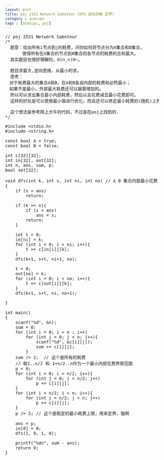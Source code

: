 ```yaml
---
layout: post
title: poj 2531 Network Saboteur (DFS 逆向求解 定界)
category : acmicpc
tags : [acmicpc, poj]
---
```


<pre>// poj 2531 Network Saboteur
/*
  题意：给出所有i节点到j的耗费，问你如何将节点分为A集合和B集合，
　　　　使得所有在A集合的节点到B集合的各节点的耗费的总和最大。
  其实题目也很好理解的，O(∩_∩)O~。

  题目求最大,逆向思维，从最小的求。
  思考：
　对于耗费最大的集合A和B，在A和B各自内部的耗费和必然最小；
　如果不是最小，外部最大耗费还可以据需增加的。
  所以可以求出集合最小内部耗费，然后以总花费减去最小花费即可。
  这样的好处是可以使用最小值进行优化，而且还可以界定最小耗费的(随机)上界。

  这个想法是参考网上大牛的代码，不过是在poj上找到的.
*/</pre>
<!--more-->
<pre>#include &lt;stdio.h&gt;
#include &lt;string.h&gt;

const bool A = true;
const bool B = false;

int c[32][32];
int in[32], out[32];
int n, ans, sum, p;
bool set[32];

void dfs(int k, int s, int ni, int no) // A B 集合内部最小花费
{
    if (s &gt; ans)
        return;

    if (k &gt;= n){
        if (s &lt; ans)
            ans = s;
        return;
    }

    int t = 0;
    in[ni] = k;
    for (int i = 0; i &lt; ni; i++){
        t += c[in[i]][k];
    }
    dfs(k+1, s+t, ni+1, no);

    t = 0;
    out[no] = k;
    for (int i = 0; i &lt; no; i++){
        t += c[out[i]][k];
    }
    dfs(k+1, s+t, ni, no+1);

}

int main()
{
    scanf("%d", &amp;n);
    sum = 0;
    for (int i = 0; i &lt; n ; i++)
        for (int j = 0; j &lt; n; j++){
            scanf("%d", &amp;c[i][j]);
            sum += c[i][j];
        }
    sum /= 2;  // 这个是所有的耗费
    // 取1..n/2 和 1+n/2..n作为一个最小内部花费界限范围
    p = 0;
    for (int i = 0; i &lt; n/2; i++){
        for (int j = 0; j &lt; n/2; j++)
            p += c[i][j];
    }
    for (int i = n/2; i &lt; n; i++){
        for (int j = n/2; j &lt; n; j++)
            p += c[i][j];
    }
    p /= 2; // 这个是假定的最小耗费上限，用来定界，强啊

    ans = p;
    in[0] = 0;
    dfs(1, 0, 1, 0);

    printf("%dn", sum - ans);
    return 0;
}</pre>
